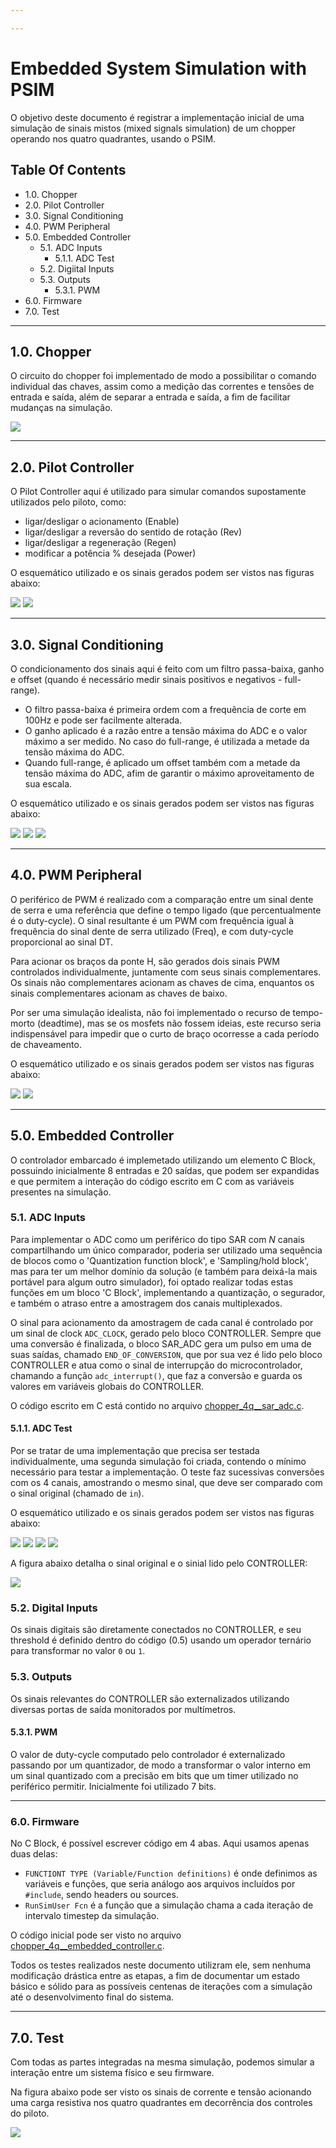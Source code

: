 ```yaml
---

---
```


# Embedded System Simulation with PSIM

O objetivo deste documento é registrar a implementação inicial de uma simulação
de sinais mistos (mixed signals simulation) de um chopper operando nos quatro
quadrantes, usando o PSIM.

## Table Of Contents

- 1.0. Chopper  
- 2.0. Pilot Controller  
- 3.0. Signal Conditioning  
- 4.0. PWM Peripheral  
- 5.0. Embedded Controller  
  - 5.1. ADC Inputs  
    - 5.1.1. ADC Test  
  - 5.2. Digiital Inputs  
  - 5.3. Outputs  
    - 5.3.1. PWM  
- 6.0. Firmware  
- 7.0. Test  



---

## 1.0. Chopper

O circuito do chopper foi implementado de modo a possibilitar o comando
individual das chaves, assim como a medição das correntes e tensões de entrada e
saída, além de separar a entrada e saída, a fim de facilitar mudanças na
simulação.

![](imgs/chopper_sch.png)



---

## 2.0. Pilot Controller

O Pilot Controller aqui é utilizado para simular comandos supostamente
utilizados pelo piloto, como:

- ligar/desligar o acionamento (Enable)
- ligar/desligar a reversão do sentido de rotação (Rev)
- ligar/desligar a regeneração (Regen)
- modificar a potência % desejada (Power)

O esquemático utilizado e os sinais gerados podem ser vistos nas figuras abaixo:

![](imgs/pilot_controller_sch.png)
![](imgs/pilot_controller_signals.png)



---

## 3.0. Signal Conditioning

O condicionamento dos sinais aqui é feito com um filtro passa-baixa, ganho e
offset (quando é necessário medir sinais positivos e negativos - full-range).

- O filtro passa-baixa é primeira ordem com a frequência de corte em 100Hz e
  pode ser facilmente alterada.
- O ganho aplicado é a razão entre a tensão máxima do ADC e o valor máximo a ser
  medido. No caso do full-range, é utilizada a metade da tensão máxima do ADC.
- Quando full-range, é aplicado um offset também com a metade da tensão máxima
  do ADC, afim de garantir o máximo aproveitamento de sua escala.

O esquemático utilizado e os sinais gerados podem ser vistos nas figuras abaixo:

![](imgs/signal_conditioning_sch.png)
![](imgs/signal_conditioning_signals.png)
![](imgs/signal_conditioning_signals_adc.png)



---

## 4.0. PWM Peripheral

O periférico de PWM é realizado com a comparação entre um sinal dente de serra
e uma referência que define o tempo ligado (que percentualmente é o duty-cycle).
O sinal resultante é um PWM com frequência igual à frequência do sinal dente de
serra utilizado (Freq), e com duty-cycle proporcional ao sinal DT.

Para acionar os braços da ponte H, são gerados dois sinais PWM controlados
individualmente, juntamente com seus sinais complementares. Os sinais
não complementares acionam as chaves de cima, enquantos os sinais complementares
acionam as chaves de baixo.

Por ser uma simulação idealista, não foi implementado o recurso de tempo-morto
(deadtime), mas se os mosfets não fossem ideias, este recurso seria
indispensável para impedir que o curto de braço ocorresse a cada período de
chaveamento.

O esquemático utilizado e os sinais gerados podem ser vistos nas figuras abaixo:

![](imgs/signal_conditioning_sch.png)
![](imgs/signal_conditioning_signals.png)



---

## 5.0. Embedded Controller

O controlador embarcado é implemetado utilizando um elemento C Block, possuindo
inicialmente 8 entradas e 20 saídas, que podem ser expandidas e que permitem a
interação do código escrito em C com as variáveis presentes na simulação.

### 5.1. ADC Inputs

Para implementar o ADC como um periférico do tipo SAR com *N* canais
compartilhando um único comparador, poderia ser utilizado uma sequência de
blocos como o 'Quantization function block', e 'Sampling/hold block', mas para
ter um melhor domínio da solução (e também para deixá-la mais portável para
algum outro simulador), foi optado realizar todas estas funções em um bloco
'C Block', implementando a quantização, o segurador, e também o atraso entre
a amostragem dos canais multiplexados.

O sinal para acionamento da amostragem de cada canal é controlado por um sinal
de clock `ADC_CLOCK`, gerado pelo bloco CONTROLLER. Sempre que uma conversão é
finalizada, o bloco SAR_ADC gera um pulso em uma de suas saídas, chamado 
`END_OF_CONVERSION`, que por sua vez é lido pelo bloco CONTROLLER e atua como
o sinal de interrupção do microcontrolador, chamando a função `adc_interrupt()`,
que faz a conversão e guarda os valores em variáveis globais do CONTROLLER.

O código escrito em C está contido no arquivo [chopper_4q__sar_adc.c](chopper_4q__sar_adc.c).

#### 5.1.1. ADC Test

Por se tratar de uma implementação que precisa ser testada individualmente, uma
segunda simulação foi criada, contendo o mínimo necessário para testar a
implementação. O teste faz sucessivas conversões com os 4 canais, amostrando o
mesmo sinal, que deve ser comparado com o sinal original (chamado de `in`).

O esquemático utilizado e os sinais gerados podem ser vistos nas figuras abaixo:

![](imgs/adc_ut_sch.png)
![](imgs/adc_ut_clock.png)
![](imgs/adc_ut_conversion.png)
![](imgs/adc_ut_sampling_frequency.png)

A figura abaixo detalha o sinal original e o sinial lido pelo CONTROLLER:

![](imgs/adc_signals.png)

### 5.2. Digital Inputs

Os sinais digitais são diretamente conectados no CONTROLLER, e seu threshold é
definido dentro do código (0.5) usando um operador ternário para transformar
no valor `0` ou `1`.

### 5.3. Outputs

Os sinais relevantes do CONTROLLER são externalizados utilizando diversas portas
de saída monitorados por multímetros.

#### 5.3.1. PWM

O valor de duty-cycle computado pelo controlador é externalizado passando por um
quantizador, de modo a transformar o valor interno em um sinal quantizado com a
precisão em bits que um timer utilizado no periférico permitir. Inicialmente foi
utilizado 7 bits.



---

### 6.0. Firmware

No C Block, é possível escrever código em 4 abas. Aqui usamos apenas duas delas:

- `FUNCTIONT TYPE (Variable/Function definitions)` é onde definimos as variáveis
  e funções, que seria análogo aos arquivos incluídos por `#include`, sendo
  headers ou sources.
- `RunSimUser Fcn` é a função que a simulação chama a cada iteração de intervalo
  timestep da simulação.

O código inicial pode ser visto no arquivo [chopper_4q__embedded_controller.c](chopper_4q__embedded_controller.c).

Todos os testes realizados neste documento utilizram ele, sem nenhuma
modificação drástica entre as etapas, a fim de documentar um estado básico e 
sólido para as possíveis centenas de iterações com a simulação até o
desenvolvimento final do sistema.



---

## 7.0. Test

Com todas as partes integradas na mesma simulação, podemos simular a interação
entre um sistema físico e seu firmware.

Na figura abaixo pode ser visto os sinais de corrente e tensão acionando uma 
carga resistiva nos quatro quadrantes em decorrência dos controles do piloto.

![](imgs/chopper_signals.png)
